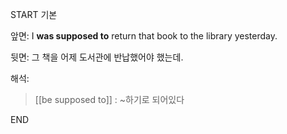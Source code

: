 START
기본

앞면:
I **was supposed to** return that book to the library yesterday.

뒷면:
그 책을 어제 도서관에 반납했어야 했는데.


해석:
> [[be supposed to]] : ~하기로 되어있다

<!--ID: 1741850805090-->
END